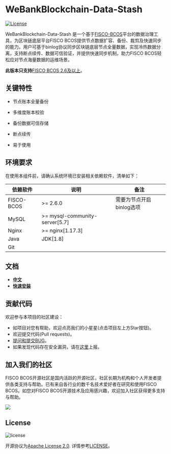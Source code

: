 # WeBankBlockchain-Data-Stash

[![License](https://img.shields.io/badge/license-Apache%202-4EB1BA.svg)](https://www.apache.org/licenses/LICENSE-2.0.html)

WeBankBlockchain-Data-Stash 是一个基于[FISCO-BCOS](https://github.com/FISCO-BCOS/FISCO-BCOS)平台的数据治理工具，为区块链底层平台FISCO BCOS提供节点数据扩容、备份、裁剪及快速同步的能力。用户可基于binlog协议同步区块链底层节点全量数据，实现冷热数据分离，支持断点续传、数据可信验证，并提供快速同步机制，助力FISCO BCOS轻松应对节点海量数据的运维场景。


**此版本只支持**[FISCO BCOS 2.6及以上](https://fisco-bcos-documentation.readthedocs.io/zh_CN/latest/)。

## 关键特性

- 节点账本全量备份

- 多维度账本校验

- 备份数据可信存储

- 断点续传

- 易于使用


## 环境要求


在使用本组件前，请确认系统环境已安装相关依赖软件，清单如下：

| 依赖软件 | 说明 |备注|
| --- | --- | --- |
| FISCO-BCOS | >= 2.6.0 | 需要为节点开启binlog选项|
| MySQL | >= mysql-community-server[5.7] | |
| Nginx | >= nginx[1.17.3]| |
| Java | JDK[1.8] | |
| Git |  | |

## 文档

- [**中文**](https://data-doc.readthedocs.io/zh_CN/latest/docs/WeBankBlockchain-Data-Stash/index.html)
- [**快速安装**](https://data-doc.readthedocs.io/zh_CN/latest/docs/WeBankBlockchain-Data-Stash/quickstart.html)


## 贡献代码
欢迎参与本项目的社区建设：
- 如项目对您有帮助，欢迎点亮我们的小星星(点击项目左上方Star按钮)。
- 欢迎提交代码(Pull requests)。
- [提问和提交BUG](https://github.com/WeBankBlockchain/WeBankBlockchain-Data-Stash/issues)。
- 如果发现代码存在安全漏洞，请在[这里](https://security.webank.com)上报。

## 加入我们的社区

FISCO BCOS开源社区是国内活跃的开源社区，社区长期为机构和个人开发者提供各类支持与帮助。已有来自各行业的数千名技术爱好者在研究和使用FISCO BCOS。如您对FISCO BCOS开源技术及应用感兴趣，欢迎加入社区获得更多支持与帮助。


![](https://media.githubusercontent.com/media/FISCO-BCOS/LargeFiles/master/images/QR_image.png)


## License
![license](http://img.shields.io/badge/license-Apache%20v2-blue.svg)

开源协议为[Apache License 2.0](http://www.apache.org/licenses/). 详情参考[LICENSE](../LICENSE)。
